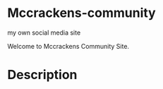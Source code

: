 # Mccrackens-community
my own social media site

Welcome to Mccrackens Community Site.

# Description 


